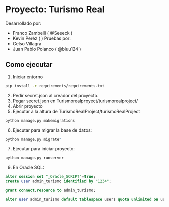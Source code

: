 # Proyecto: Turismo Real
Desarrollado por:
- Franco Zambelli ( @Seeeck )
- Kevin Peréz ( )
Pruebas por:
- Celso Villagra 
- Juan Pablo Polanco ( @bluu124 )


## Como ejecutar
1. Iniciar entorno
````bash
pip install -r requirements/requirements.txt
````
2. Pedir secret.json al creador del proyecto.
3. Pegar secret.json en Turismorealproyect/turismorealproject/
4. Abrir proyecto
5. Ejecutar a la altura de TurismoRealProject/turismoRealProject
````bash
python manage.py makemigrations
````
6. Ejecutar para migrar la base de datos:
````bash
python manage.py migrate"
````
7. Ejecutar para iniciar proyecto: 
````bash
python manage.py runserver
````
9. En Oracle SQL:
````sql
alter session set "_Oracle_SCRIPT"=true;  
create user admin_turismo identified by "1234";

grant connect,resource to admin_turismo;

alter user admin_turismo default tablespace users quota unlimited on users;
````
